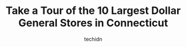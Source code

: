 ---
layout: ampstory
image: https://i0.wp.com/www.depkes.org/wp-content/uploads/2023/06/dollar-general-0-in-connecticut-1685968498.jpeg?resize=640,853
author: techidn
featured: false
description: Discover the impressive array of Dollar General options in Connecticut, where you can find 10 of the largest Dollar General establishments in the area. From renowned classics to hidden gems,
title: Take a Tour of the 10 Largest Dollar General Stores in Connecticut
cover:
   title: Take a Tour of the 10 Largest Dollar General Stores in Connecticut
   subtitle: Rickpate
   background: https://www.depkes.org/wp-content/uploads/2023/06/dollar-general-0-in-connecticut-1685968498.jpeg

pages: 
 - layout: thirds
   top: <h1>#1 Dollar General</h1>
   bottom: "<p>Jesus christ lord god amen. 🙏👼</p>"
   background: https://www.depkes.org/wp-content/uploads/2023/06/dollar-general-1-in-connecticut-1685968499.jpeg
   backgroundblur: true
 - layout: thirds
   top: <h1>#2 Dollar General</h1>
   bottom: "<p>1450 East St, New Britain, CT 06051, United States</p>"
   background: https://www.depkes.org/wp-content/uploads/2023/06/dollar-general-2-in-connecticut-1685968500.jpeg
   cta:
      link: https://www.depkes.org/blog/take-a-tour-of-the-10-largest-dollar-general-stores-in-connecticut/
      text: Take a Tour of the 10 Largest Dollar General Stores in Connecticut
 - layout: thirds
   top: <h1>#3 Dollar General</h1>
   bottom: "<p>354 Divinity St, Bristol, CT 06010, United States</p>"
   background: https://www.depkes.org/wp-content/uploads/2023/06/dollar-general-3-in-connecticut-1685968500.jpeg
   cta:
      link: https://www.depkes.org/blog/take-a-tour-of-the-10-largest-dollar-general-stores-in-connecticut/
      text: Take a Tour of the 10 Largest Dollar General Stores in Connecticut
 - layout: thirds
   top: <h1>#4 Dollar General</h1>
   bottom: "<p>750 Newfield St, Middletown, CT 06457, United States</p>"
   background: https://images.unsplash.com/photo-1599422314077-f4dfdaa4cd09?ixlib=rb-4.0.3&ixid=MnwxMjA3fDB8MHxwaG90by1wYWdlfHx8fGVufDB8fHx8&auto=format&fit=crop&w=640&h=853&q=80
   cta:
      link: https://www.depkes.org/blog/take-a-tour-of-the-10-largest-dollar-general-stores-in-connecticut/
      text: Take a Tour of the 10 Largest Dollar General Stores in Connecticut
 - layout: thirds
   top: <h1>#5 Dollar General</h1>
   bottom: "<p>311 W Main St, Meriden, CT 06451, United States</p>"
   background: https://images.unsplash.com/photo-1509114397022-ed747cca3f65?ixlib=rb-4.0.3&ixid=MnwxMjA3fDB8MHxwaG90by1wYWdlfHx8fGVufDB8fHx8&auto=format&fit=crop&w=640&h=853&q=80
   cta:
      link: https://www.depkes.org/blog/take-a-tour-of-the-10-largest-dollar-general-stores-in-connecticut/
      text: Take a Tour of the 10 Largest Dollar General Stores in Connecticut
 - layout: thirds
   top: <h1>#6 Dollar General</h1>
   bottom: "<p>2988 E Main St, Waterbury, CT 06705, United States</p>"
   background: https://images.unsplash.com/photo-1515405295579-ba7b45403062?ixlib=rb-4.0.3&ixid=MnwxMjA3fDB8MHxwaG90by1wYWdlfHx8fGVufDB8fHx8&auto=format&fit=crop&w=640&h=853&q=80
   cta:
      link: https://www.depkes.org/blog/take-a-tour-of-the-10-largest-dollar-general-stores-in-connecticut/
      text: Take a Tour of the 10 Largest Dollar General Stores in Connecticut
 - layout: thirds
   top: <h1>#7 Dollar General</h1>
   bottom: "<p>66 Broad St, Meriden, CT 06450, United States</p>"
   background: https://images.unsplash.com/photo-1547366785-564103df7e13?ixlib=rb-4.0.3&ixid=MnwxMjA3fDB8MHxwaG90by1wYWdlfHx8fGVufDB8fHx8&auto=format&fit=crop&w=640&h=853&q=80
   cta:
      link: https://www.depkes.org/blog/take-a-tour-of-the-10-largest-dollar-general-stores-in-connecticut/
      text: Take a Tour of the 10 Largest Dollar General Stores in Connecticut
 - layout: thirds
   middle: Continue reading...
   background: https://images.unsplash.com/photo-1615749413727-825b59a857b5?ixlib=rb-4.0.3&ixid=MnwxMjA3fDB8MHxwaG90by1wYWdlfHx8fGVufDB8fHx8&auto=format&fit=crop&w=640&h=853&q=80
   cta:
      link: https://www.depkes.org/blog/take-a-tour-of-the-10-largest-dollar-general-stores-in-connecticut/
      text: Take a Tour of the 10 Largest Dollar General Stores in Connecticut
      
---